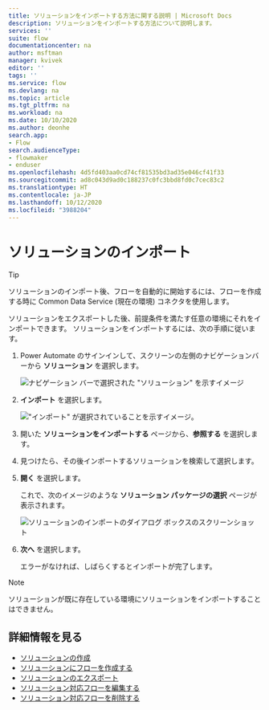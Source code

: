 ```yaml
---
title: ソリューションをインポートする方法に関する説明 | Microsoft Docs
description: ソリューションをインポートする方法について説明します。
services: ''
suite: flow
documentationcenter: na
author: msftman
manager: kvivek
editor: ''
tags: ''
ms.service: flow
ms.devlang: na
ms.topic: article
ms.tgt_pltfrm: na
ms.workload: na
ms.date: 10/10/2020
ms.author: deonhe
search.app:
- Flow
search.audienceType:
- flowmaker
- enduser
ms.openlocfilehash: 4d5fd403aa0cd74cf81535bd3ad35e046cf41f33
ms.sourcegitcommit: ad8c043d9ad0c188237c0fc3bbd8fd0c7cec83c2
ms.translationtype: HT
ms.contentlocale: ja-JP
ms.lasthandoff: 10/12/2020
ms.locfileid: "3988204"
---
```

# <a name="import-a-solution"></a>ソリューションのインポート


> [!TIP]
> ソリューションのインポート後、フローを自動的に開始するには、フローを作成する時に Common Data Service (現在の環境) コネクタを使用します。

ソリューションをエクスポートした後、前提条件を満たす任意の環境にそれをインポートできます。 ソリューションをインポートするには、次の手順に従います。

1. Power Automate のサインインして、スクリーンの左側のナビゲーションバーから **ソリューション** を選択します。

   ![ナビゲーション バーで選択された "ソリューション" を示すイメージ](./media/import-flow-solution/select-solutions-from-left-nav.png)

1. **インポート** を選択します。

   !["インポート" が選択されていることを示すイメージ。](./media/import-flow-solution/select-import.png)

1. 開いた **ソリューションをインポートする** ページから、**参照する** を選択します。
1. 見つけたら、その後インポートするソリューションを検索して選択します。
1. **開く** を選択します。

   これで、次のイメージのような **ソリューション パッケージの選択** ページが表示されます。

   ![ソリューションのインポートのダイアログ ボックスのスクリーンショット](./media/import-flow-solution/import-solution.png)

1. **次へ** を選択します。

   エラーがなければ、しばらくするとインポートが完了します。

> [!NOTE]
> ソリューションが既に存在している環境にソリューションをインポートすることはできません。


## <a name="learn-more"></a>詳細情報を見る

- [ソリューションの作成](./overview-solution-flows.md)
- [ソリューションにフローを作成する](./create-flow-solution.md)
- [ソリューションのエクスポート](./export-flow-solution.md)
- [ソリューション対応フローを編集する](./edit-solution-aware-flow.md)
- [ソリューション対応フローを削除する](.//remove-solution-aware-flow.md)
